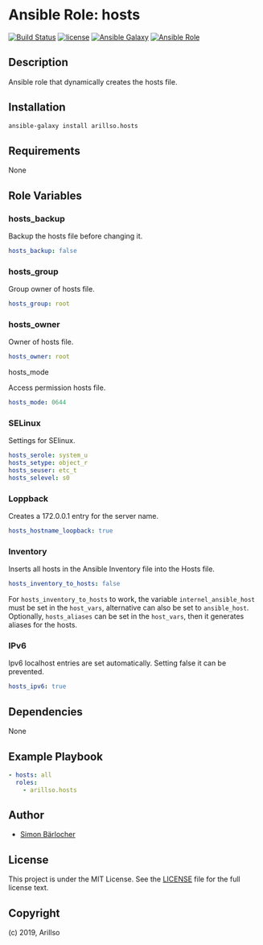 # Ansible Role: hosts

[![Build Status](https://img.shields.io/travis/arillso/ansible.hosts.svg?branch=master&style=popout-square)](https://travis-ci.org/arillso/ansible.hosts) [![license](https://img.shields.io/github/license/mashape/apistatus.svg?style=popout-square)](https://sbaerlo.ch/licence) [![Ansible Galaxy](https://img.shields.io/badge/ansible--galaxy-hosts-blue.svg?style=popout-square)](https://galaxy.ansible.com/arillso/hosts) [![Ansible Role](https://img.shields.io/ansible/role/d/24841.svg?style=popout-square)](https://galaxy.ansible.com/arillso/hosts)

## Description

Ansible role that dynamically creates the hosts file.

## Installation

```bash
ansible-galaxy install arillso.hosts
```

## Requirements

None

## Role Variables

### hosts_backup

Backup the hosts file before changing it.

```yml
hosts_backup: false
```

### hosts_group

Group owner of hosts file.

```yml
hosts_group: root
```

### hosts_owner

Owner of hosts file.

```yml
hosts_owner: root
```

hosts_mode

Access permission hosts file.

```yml
hosts_mode: 0644
```

### SELinux

Settings for SElinux.

```yml
hosts_serole: system_u
hosts_setype: object_r
hosts_seuser: etc_t
hosts_selevel: s0
```

### Loppback

Creates a 172.0.0.1 entry for the server name.

```yml
hosts_hostname_loopback: true
```

### Inventory

Inserts all hosts in the Ansible Inventory file into the Hosts file.

```yml
hosts_inventory_to_hosts: false
```

For `hosts_inventory_to_hosts` to work, the variable `internel_ansible_host` must be set in the `host_vars`, alternative can also be set to `ansible_host`.
Optionally, `hosts_aliases` can be set in the `host_vars`, then it generates aliases for the hosts.

### IPv6

Ipv6 localhost entries are set automatically. Setting false it can be prevented.

```yml
hosts_ipv6: true
```

## Dependencies

None

## Example Playbook

```yml
- hosts: all
  roles:
    - arillso.hosts
```

## Author

- [Simon Bärlocher](https://sbaerlocher.ch)

## License

This project is under the MIT License. See the [LICENSE](https://sbaerlo.ch/licence) file for the full license text.

## Copyright

(c) 2019, Arillso
